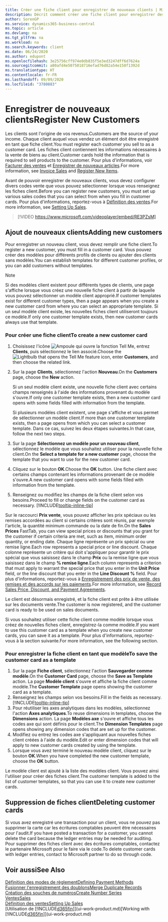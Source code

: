 ```yaml
---
title: Créer une fiche client pour enregistrer de nouveaux clients | Microsoft Docs
description: Décrit comment créer une fiche client pour enregistrer des informations sur chaque nouveau client ou client auquel vous vendez.
author: SorenGP
ms.service: dynamics365-business-central
ms.topic: article
ms.devlang: na
ms.tgt_pltfrm: na
ms.workload: na
ms.search.keywords: client
ms.date: 06/24/2020
ms.author: edupont
ms.openlocfilehash: 3e25756cff974e0db835f5e3ed3247dff6d7624a
ms.sourcegitcommit: a80afd4e5075018716efad76d82a54e158f1392d
ms.translationtype: HT
ms.contentlocale: fr-FR
ms.lasthandoff: 09/09/2020
ms.locfileid: "3780883"
---
```

# <a name="register-new-customers"></a><span data-ttu-id="010b0-103">Enregistrer de nouveaux clients</span><span class="sxs-lookup"><span data-stu-id="010b0-103">Register New Customers</span></span>

<span data-ttu-id="010b0-104">Les clients sont l'origine de vos revenus.</span><span class="sxs-lookup"><span data-stu-id="010b0-104">Customers are the source of your income.</span></span> <span data-ttu-id="010b0-105">Chaque client auquel vous vendez un élément doit être enregistré en tant que fiche client.</span><span class="sxs-lookup"><span data-stu-id="010b0-105">You must register each customer you sell to as a customer card.</span></span> <span data-ttu-id="010b0-106">Les fiches client contiennent les informations nécessaires à la vente de biens au client.</span><span class="sxs-lookup"><span data-stu-id="010b0-106">Customer cards hold the information that is required to sell products to the customer.</span></span> <span data-ttu-id="010b0-107">Pour plus d'informations, voir [Facturer des ventes](sales-how-invoice-sales.md) et [Enregistrer de nouveaux articles](inventory-how-register-new-items.md).</span><span class="sxs-lookup"><span data-stu-id="010b0-107">For more information, see [Invoice Sales](sales-how-invoice-sales.md) and [Register New Items](inventory-how-register-new-items.md).</span></span>  

<span data-ttu-id="010b0-108">Avant de pouvoir enregistrer de nouveaux clients, vous devez configurer divers codes vente que vous pouvez sélectionner lorsque vous renseignez les fiches client.</span><span class="sxs-lookup"><span data-stu-id="010b0-108">Before you can register new customers, you must set up various sales codes that you can select from when you fill in customer cards.</span></span> <span data-ttu-id="010b0-109">Pour plus d'informations, reportez-vous à [Définition des ventes](sales-setup-sales.md).</span><span class="sxs-lookup"><span data-stu-id="010b0-109">For more information, see [Setting Up Sales](sales-setup-sales.md).</span></span>

> [!VIDEO https://www.microsoft.com/videoplayer/embed/RE3PZsM]

## <a name="adding-new-customers"></a><span data-ttu-id="010b0-110">Ajout de nouveaux clients</span><span class="sxs-lookup"><span data-stu-id="010b0-110">Adding new customers</span></span>

<span data-ttu-id="010b0-111">Pour enregistrer un nouveau client, vous devez remplir une fiche client.</span><span class="sxs-lookup"><span data-stu-id="010b0-111">To register a new customer, you must fill in a customer card.</span></span> <span data-ttu-id="010b0-112">Vous pouvez créer des modèles pour différents profils de clients ou ajouter des clients sans modèles.</span><span class="sxs-lookup"><span data-stu-id="010b0-112">You can establish templates for different customer profiles, or you can add customers without templates.</span></span>  

> [!NOTE]  
> <span data-ttu-id="010b0-113">Si des modèles client existent pour différents types de clients, une page s'affiche lorsque vous créez une nouvelle fiche client à partir de laquelle vous pouvez sélectionner un modèle client approprié.</span><span class="sxs-lookup"><span data-stu-id="010b0-113">If customer templates exist for different customer types, then a page appears when you create a new customer card from where you can select an appropriate template.</span></span> <span data-ttu-id="010b0-114">Si un seul modèle client existe, les nouvelles fiches client utiliseront toujours ce modèle.</span><span class="sxs-lookup"><span data-stu-id="010b0-114">If only one customer template exists, then new customer cards always use that template.</span></span>  

### <a name="to-create-a-new-customer-card"></a><span data-ttu-id="010b0-115">Pour créer une fiche client</span><span class="sxs-lookup"><span data-stu-id="010b0-115">To create a new customer card</span></span>

1. <span data-ttu-id="010b0-116">Choisissez l'icône ![Ampoule qui ouvre la fonction Tell Me](media/ui-search/search_small.png "Dites-moi ce que vous voulez faire"), entrez **Clients**, puis sélectionnez le lien associé.</span><span class="sxs-lookup"><span data-stu-id="010b0-116">Choose the ![Lightbulb that opens the Tell Me feature](media/ui-search/search_small.png "Tell me what you want to do") icon, enter **Customers**, and then choose the related link.</span></span>  
2. <span data-ttu-id="010b0-117">Sur la page **Clients**, sélectionnez l'action **Nouveau**.</span><span class="sxs-lookup"><span data-stu-id="010b0-117">On the **Customers** page, choose the **New** action.</span></span>

    <span data-ttu-id="010b0-118">Si un seul modèle client existe, une nouvelle fiche client avec certains champs renseignés à l'aide des informations provenant du modèle s'ouvre.</span><span class="sxs-lookup"><span data-stu-id="010b0-118">If only one customer template exists, then a new customer card opens with some fields filled with information from the template.</span></span>

    <span data-ttu-id="010b0-119">Si plusieurs modèles client existent, une page s'affiche et vous permet de sélectionner un modèle client.</span><span class="sxs-lookup"><span data-stu-id="010b0-119">If more than one customer template exists, then a page opens from which you can select a customer template.</span></span> <span data-ttu-id="010b0-120">Dans ce cas, suivez les deux étapes suivantes.</span><span class="sxs-lookup"><span data-stu-id="010b0-120">In that case, follow the next two steps.</span></span>
3. <span data-ttu-id="010b0-121">Sur la page **Sélectionnez un modèle pour un nouveau client**, sélectionnez le modèle que vous souhaitez utiliser pour la nouvelle fiche client.</span><span class="sxs-lookup"><span data-stu-id="010b0-121">On the **Select a template for a new customer** page, choose the template that you want to use for the new customer card.</span></span>
4. <span data-ttu-id="010b0-122">Cliquez sur le bouton **OK**.</span><span class="sxs-lookup"><span data-stu-id="010b0-122">Choose the **OK** button.</span></span> <span data-ttu-id="010b0-123">Une fiche client avec certains champs contenant les informations provenant de ce modèle s'ouvre.</span><span class="sxs-lookup"><span data-stu-id="010b0-123">A new customer card opens with some fields filled with information from the template.</span></span>  
5. <span data-ttu-id="010b0-124">Renseignez ou modifiez les champs de la fiche client selon vos besoins.</span><span class="sxs-lookup"><span data-stu-id="010b0-124">Proceed to fill or change fields on the customer card as necessary.</span></span> [!INCLUDE[tooltip-inline-tip](includes/tooltip-inline-tip_md.md)]

<span data-ttu-id="010b0-125">Sur le raccourci **Prix vente**, vous pouvez afficher les prix spéciaux ou les remises accordées au client si certains critères sont réunis, par exemple l'article, la quantité minimum commande ou la date de fin.</span><span class="sxs-lookup"><span data-stu-id="010b0-125">On the **Sales Prices** FastTab, you can view special prices or discounts that you grant for the customer if certain criteria are met, such as item, minimum order quantity, or ending date.</span></span> <span data-ttu-id="010b0-126">Chaque ligne représente un prix spécial ou une remise ligne.</span><span class="sxs-lookup"><span data-stu-id="010b0-126">Each row represents a special price or line discount.</span></span> <span data-ttu-id="010b0-127">Chaque colonne représente un critère qui doit s'appliquer pour garantir le prix spécial que vous saisissez dans le champ **Prix** ou la remise ligne que vous saisissez dans le champ **% remise ligne**.</span><span class="sxs-lookup"><span data-stu-id="010b0-127">Each column represents a criterion that must apply to warrant the special price that you enter in the **Unit Price** field, or the line discount that you enter in the **Line Discount %** field.</span></span> <span data-ttu-id="010b0-128">Pour plus d'informations, reportez-vous à [Enregistrement des prix de vente, des remises et des accords sur les paiements](sales-how-record-sales-price-discount-payment-agreements.md).</span><span class="sxs-lookup"><span data-stu-id="010b0-128">For more information, see [Record Sales Price, Discount, and Payment Agreements](sales-how-record-sales-price-discount-payment-agreements.md).</span></span>

<span data-ttu-id="010b0-129">Le client est désormais enregistré, et la fiche client est prête à être utilisée sur les documents vente.</span><span class="sxs-lookup"><span data-stu-id="010b0-129">The customer is now registered, and the customer card is ready to be used on sales documents.</span></span>

<span data-ttu-id="010b0-130">Si vous souhaitez utiliser cette fiche client comme modèle lorsque vous créez de nouvelles fiches client, enregistrez-la comme modèle.</span><span class="sxs-lookup"><span data-stu-id="010b0-130">If you want to use this customer card as a template when you create new customer cards, you can save it as a template.</span></span> <span data-ttu-id="010b0-131">Pour plus d'informations, reportez-vous à la section suivante.</span><span class="sxs-lookup"><span data-stu-id="010b0-131">For more information, see the following section.</span></span>  

### <a name="to-save-the-customer-card-as-a-template"></a><span data-ttu-id="010b0-132">Pour enregistrer la fiche client en tant que modèle</span><span class="sxs-lookup"><span data-stu-id="010b0-132">To save the customer card as a template</span></span>

1. <span data-ttu-id="010b0-133">Sur la page **Fiche client**, sélectionnez l'action **Sauvegarder comme modèle**.</span><span class="sxs-lookup"><span data-stu-id="010b0-133">On the **Customer Card** page, choose the **Save as Template** action.</span></span> <span data-ttu-id="010b0-134">La page **Modèle client** s'ouvre et affiche la fiche client comme modèle.</span><span class="sxs-lookup"><span data-stu-id="010b0-134">The **Customer Template** page opens showing the customer card as a template.</span></span>
2. <span data-ttu-id="010b0-135">Renseignez les champs selon vos besoins.</span><span class="sxs-lookup"><span data-stu-id="010b0-135">Fill in the fields as necessary.</span></span> [!INCLUDE[tooltip-inline-tip](includes/tooltip-inline-tip_md.md)]
3. <span data-ttu-id="010b0-136">Pour réutiliser les axes analytiques dans les modèles, sélectionnez l'action **Axes analytiques**.</span><span class="sxs-lookup"><span data-stu-id="010b0-136">To reuse dimensions in templates, choose the **Dimensions** action.</span></span> <span data-ttu-id="010b0-137">La page **Modèles axe** s'ouvre et affiche tous les codes axe qui sont définis pour le client.</span><span class="sxs-lookup"><span data-stu-id="010b0-137">The **Dimension Templates** page opens showing any dimension codes that are set up for the customer.</span></span>
4. <span data-ttu-id="010b0-138">Modifiez ou entrez les codes axe s'appliquant aux nouvelles fiches client créées à l'aide du modèle.</span><span class="sxs-lookup"><span data-stu-id="010b0-138">Edit or enter dimension codes that will apply to new customer cards created by using the template.</span></span>  
5. <span data-ttu-id="010b0-139">Lorsque vous avez terminé le nouveau modèle client, cliquez sur le bouton **OK**.</span><span class="sxs-lookup"><span data-stu-id="010b0-139">When you have completed the new customer template, choose the **OK** button.</span></span>

<span data-ttu-id="010b0-140">Le modèle client est ajouté à la liste des modèles client. Vous pouvez ainsi l'utiliser pour créer des fiches client.</span><span class="sxs-lookup"><span data-stu-id="010b0-140">The customer template is added to the list of customer templates, so that you can use it to create new customer cards.</span></span>

## <a name="deleting-customer-cards"></a><span data-ttu-id="010b0-141">Suppression de fiches client</span><span class="sxs-lookup"><span data-stu-id="010b0-141">Deleting customer cards</span></span>

<span data-ttu-id="010b0-142">Si vous avez enregistré une transaction pour un client, vous ne pouvez pas supprimer la carte car les écritures comptables peuvent être nécessaires pour l'audit.</span><span class="sxs-lookup"><span data-stu-id="010b0-142">If you have posted a transaction for a customer, you cannot delete the card because the ledger entries may be needed for auditing.</span></span> <span data-ttu-id="010b0-143">Pour supprimer des fiches client avec des écritures comptables, contactez le partenaire Microsoft pour le faire via le code.</span><span class="sxs-lookup"><span data-stu-id="010b0-143">To delete customer cards with ledger entries, contact to Microsoft partner to do so through code.</span></span>  

## <a name="see-also"></a><span data-ttu-id="010b0-144">Voir aussi</span><span class="sxs-lookup"><span data-stu-id="010b0-144">See Also</span></span>

[<span data-ttu-id="010b0-145">Définition des modes de règlement</span><span class="sxs-lookup"><span data-stu-id="010b0-145">Defining Payment Methods</span></span>](finance-payment-methods.md)  
[<span data-ttu-id="010b0-146">Fusionner l'enregistrement des doublons</span><span class="sxs-lookup"><span data-stu-id="010b0-146">Merge Duplicate Records</span></span>](sales-how-merge-duplicate-records.md)  
[<span data-ttu-id="010b0-147">Création des souches de numéros</span><span class="sxs-lookup"><span data-stu-id="010b0-147">Create Number Series</span></span>](ui-create-number-series.md)  
[<span data-ttu-id="010b0-148">Ventes</span><span class="sxs-lookup"><span data-stu-id="010b0-148">Sales</span></span>](sales-manage-sales.md)  
[<span data-ttu-id="010b0-149">Définition des ventes</span><span class="sxs-lookup"><span data-stu-id="010b0-149">Setting Up Sales</span></span>](sales-setup-sales.md)  
<span data-ttu-id="010b0-150">[Utilisation de [!INCLUDE[d365fin](includes/d365fin_md.md)]](ui-work-product.md)</span><span class="sxs-lookup"><span data-stu-id="010b0-150">[Working with [!INCLUDE[d365fin](includes/d365fin_md.md)]](ui-work-product.md)</span></span>  
